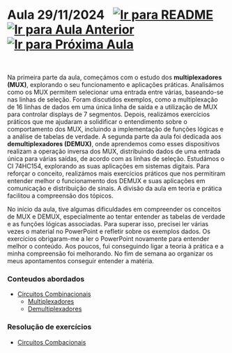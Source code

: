 # Aula 29/11/2024 &nbsp; [![Ir para README](https://img.shields.io/badge/Indice-Verde?style=for-the-badge)](../README.md#indice) &nbsp; [![Ir para Aula Anterior](https://img.shields.io/badge/Anterior-Aula%208-007ACC?style=for-the-badge)](../aulas/22-11-2024.md) [![Ir para Próxima Aula](https://img.shields.io/badge/Próxima-Aula%2010-007ACC?style=for-the-badge)](../aulas/06-12-2024.md)

<br>

<p>
  
Na primeira parte da aula, começámos com o estudo dos **multiplexadores (MUX)**, explorando o seu funcionamento e aplicações práticas. Analisámos como os MUX permitem selecionar uma entrada entre várias, baseando-se nas linhas de seleção. Foram discutidos exemplos, como a multiplexação de 16 linhas de dados em uma única linha de saída e a utilização de MUX para controlar displays de 7 segmentos. Depois, realizámos exercícios práticos que me ajudaram a solidificar o entendimento sobre o comportamento dos MUX, incluindo a implementação de funções lógicas e a análise de tabelas de verdade.
A segunda parte da aula foi dedicada aos **demultiplexadores (DEMUX)**, onde aprendemos como esses dispositivos realizam a operação inversa dos MUX, distribuindo dados de uma entrada única para várias saídas, de acordo com as linhas de seleção. Estudámos o CI 74HC154, explorando as suas aplicações em sistemas digitais. Para reforçar o conceito, realizámos mais exercícios práticos que nos permitiram entender melhor o funcionamento dos DEMUX e suas aplicações em comunicação e distribuição de sinais. A divisão da aula em teoria e prática facilitou a compreensão dos tópicos.

</p>

<p>No início da aula, tive algumas dificuldades em compreender os conceitos de MUX e DEMUX, especialmente ao tentar entender as tabelas de verdade e as funções lógicas associadas. Para superar isso, precisei ler várias vezes o material no PowerPoint e refletir sobre os exemplos dados. Os exercícios obrigaram-me a ler o PowerPoint novamente para entender melhor o conteúdo. Aos poucos, fui conseguindo ligar a teoria à prática e a minha compreensão foi melhorando. No fim de semana ao organizar os meus apontamentos conseguir entender a matéria.</p>

### Conteudos abordados

- [Circuitos Combinacionais](../apontamentos/circuitos_combinacionais/conceito.md)
  - [Multiplexadores](../apontamentos/circuitos_combinacionais/multiplexadores.md)
  - [Demultiplexadores](../apontamentos/circuitos_combinacionais/demultiplexadores.md)

### Resolução de exercícios

- [Circuitos Combacionais](../fichas/circuitos_combinacionais/ficha%20de%20trabalho%201.md)



